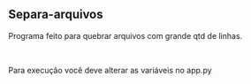 ## Separa-arquivos

<p>Programa feito para quebrar arquivos com grande qtd de linhas.</p><br>
<p>Para execução você deve alterar as variáveis no app.py</p>
